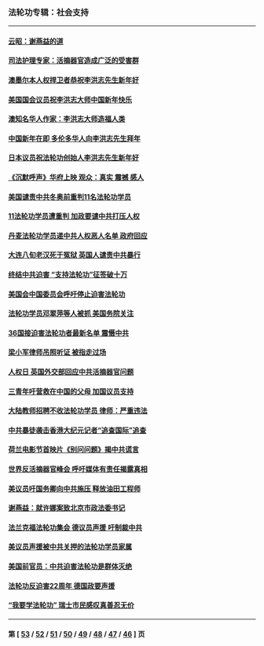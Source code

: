 ### 法轮功专辑：社会支持
---
#### [云昭：谢燕益的道](../../pages/nf4386/n13607391.md?02280430) 
#### [司法护理专家：活摘器官造成广泛的受害群](../../pages/nf4386/n13570425.md?02280430) 
#### [澳墨尔本人权捍卫者恭祝李洪志先生新年好](../../pages/nf4386/n13556164.md?02280430) 
#### [美国国会议员祝李洪志大师中国新年快乐](../../pages/nf4386/n13554208.md?02280430) 
#### [澳知名华人作家：李洪志大师造福人类](../../pages/nf4386/n13552049.md?02280430) 
#### [中国新年在即 多伦多华人向李洪志先生拜年](../../pages/nf4386/n13531756.md?02280430) 
#### [日本议员祝法轮功创始人李洪志先生新年好](../../pages/nf4386/n13543228.md?02280430) 
#### [《沉默呼声》华府上映 观众：真实 震撼 感人](../../pages/nf4386/n13524739.md?02280430) 
#### [美国谴责中共冬奥前重判11名法轮功学员](../../pages/nf4386/n13521806.md?02280430) 
#### [11法轮功学员遭重判 加政要谴中共打压人权](../../pages/nf4386/n13521294.md?02280430) 
#### [丹麦法轮功学员递中共人权恶人名单 政府回应](../../pages/nf4386/n13497482.md?02280430) 
#### [大连八旬老汉死于冤狱 英国人谴责中共暴行](../../pages/nf4386/n13480118.md?02280430) 
#### [终结中共迫害 “支持法轮功”征签破十万](../../pages/nf4386/n13471084.md?02280430) 
#### [美国会中国委员会呼吁停止迫害法轮功](../../pages/nf4386/n13465411.md?02280430) 
#### [法轮功学员邓翠萍等人被抓 美国务院关注](../../pages/nf4386/n13451524.md?02280430) 
#### [36国接迫害法轮功者最新名单 震慑中共](../../pages/nf4386/n13445909.md?02280430) 
#### [梁小军律师吊照听证 被指走过场](../../pages/nf4386/n13437662.md?02280430) 
#### [人权日 英国外交部回应中共活摘器官问题](../../pages/nf4386/n13430243.md?02280430) 
#### [三青年吁营救在中国的父母 加国议员支持](../../pages/nf4386/n13429744.md?02280430) 
#### [大陆教师招聘不收法轮功学员 律师：严重违法](../../pages/nf4386/n13365839.md?02280430) 
#### [中共暴徒袭击香港大纪元记者“追查国际”追查](../../pages/nf4386/n13343404.md?02280430) 
#### [荷兰电影节首映片《别问问题》揭中共谎言](../../pages/nf4386/n13321179.md?02280430) 
#### [世界反活摘器官峰会 呼吁媒体有责任揭露真相](../../pages/nf4386/n13264475.md?02280430) 
#### [美议员吁国务卿向中共施压 释放油田工程师](../../pages/nf4386/n13233845.md?02280430) 
#### [谢燕益：就许娜案致北京市政法委书记](../../pages/nf4386/n13182701.md?02280430) 
#### [法兰克福法轮功集会 德议员声援 吁制裁中共](../../pages/nf4386/n13175975.md?02280430) 
#### [美议员声援被中共关押的法轮功学员家属](../../pages/nf4386/n13158310.md?02280430) 
#### [美国前官员：中共迫害法轮功是群体灭绝](../../pages/nf4386/n13157750.md?02280430) 
#### [法轮功反迫害22周年 德国政要声援](../../pages/nf4386/n13143632.md?02280430) 
#### [“我要学法轮功” 瑞士市民感叹真善忍无价](../../pages/nf4386/n13129633.md?02280430) 

---
#### 第 [ [53](./53.md?02280430) / [52](./52.md?02280430) / [51](./51.md?02280430) / [50](./50.md?02280430) / [49](./49.md?02280430) / [48](./48.md?02280430) / [47](./47.md?02280430) / [46](./46.md?02280430) ] 页
